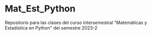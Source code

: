 # Mat_Est_Python
Repositorio para las clases del curso intersemestral "Matemáticas y Estadística en Python" del semestre 2023-2
